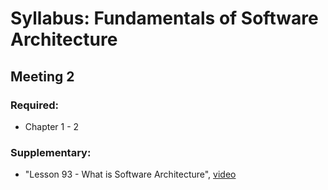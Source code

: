 # Syllabus: Fundamentals of Software Architecture

## Meeting 2

### Required:

- Chapter 1 - 2

### Supplementary:

- "Lesson 93 - What is Software Architecture", [video](https://www.youtube.com/watch?v=U6rfJjd8714&feature=emb_logo)


